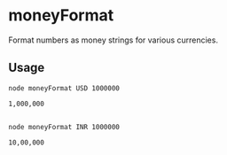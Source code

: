 # moneyFormat
Format numbers as money strings for various currencies. 

Usage
-----

    node moneyFormat USD 1000000

    1,000,000

    
    node moneyFormat INR 1000000

    10,00,000
